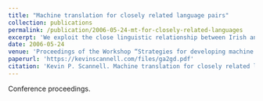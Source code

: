 ```yaml
---
title: "Machine translation for closely related language pairs"
collection: publications
permalink: /publication/2006-05-24-mt-for-closely-related-languages
excerpt: 'We exploit the close linguistic relationship between Irish and Scottish Gaelic to develop a robust machine translation system, despite the lack of full parsing technology or pre-existing bilingual lexical resources.'
date: 2006-05-24
venue: 'Proceedings of the Workshop “Strategies for developing machine translation for minority languages” at LREC 2006'
paperurl: 'https://kevinscannell.com/files/ga2gd.pdf'
citation: 'Kevin P. Scannell. Machine translation for closely related language pairs. In <i>Proceedings of the Workshop Strategies for developing machine translation for minority languages</i>, pages 103–109, 2006.'
---
```


Conference proceedings.
